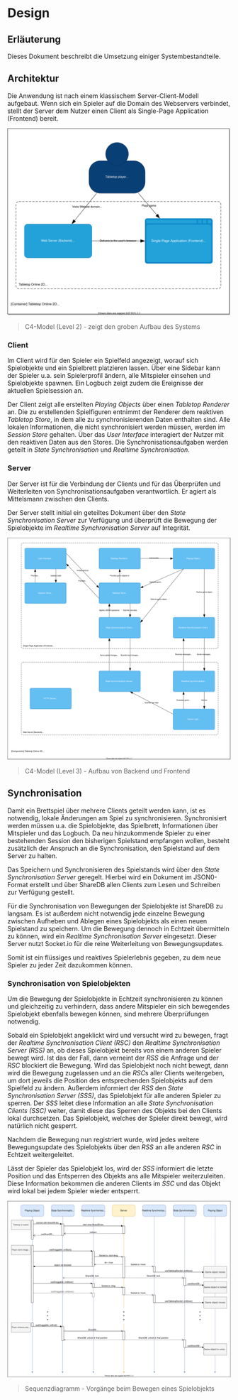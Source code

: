 # Design

## Erläuterung
Dieses Dokument beschreibt die Umsetzung einiger Systembestandteile.

## Architektur
Die Anwendung ist nach einem klassischem Server-Client-Modell aufgebaut. Wenn sich ein Spieler auf die Domain des Webservers verbindet, stellt der Server dem Nutzer einen Client als Single-Page Application (Frontend) bereit.

![C4-Model (Level 2)](./assets/design/System_C4_Level2.drawio.svg)
> C4-Model (Level 2) - zeigt den groben Aufbau des Systems

### Client
Im Client wird für den Spieler ein Spielfeld angezeigt, worauf sich Spielobjekte und ein Spielbrett platzieren lassen. Über eine Sidebar kann der Spieler u.a. sein Spielerprofil ändern, alle Mitspieler einsehen und Spielobjekte spawnen. Ein Logbuch zeigt zudem die Ereignisse der aktuellen Spielsession an.

Der Client zeigt alle erstellten *Playing Objects* über einen *Tabletop Renderer* an. Die zu erstellenden Spielfiguren entnimmt der Renderer dem reaktiven *Tabletop Store*, in dem alle zu synchronisierenden Daten enthalten sind. Alle lokalen Informationen, die nicht synchronisiert werden müssen, werden im *Session Store* gehalten. Über das *User Interface* interagiert der Nutzer mit den reaktiven Daten aus den Stores. Die Synchronisationsaufgaben werden geteilt in *State Synchronisation* und *Realtime Synchronisation*.

### Server
Der Server ist für die Verbindung der Clients und für das Überprüfen und Weiterleiten von Synchronisationsaufgaben verantwortlich. Er agiert als Mittelsmann zwischen den Clients.

Der Server stellt initial ein geteiltes Dokument über den *State Synchronisation Server* zur Verfügung und überprüft die Bewegung der Spielobjekte im *Realtime Synchronisation Server* auf Integrität.

![C4-Model (Level 3)](./assets/design/System_C4_Level3.drawio.svg)
> C4-Model (Level 3) - Aufbau von Backend und Frontend

## Synchronisation
Damit ein Brettspiel über mehrere Clients geteilt werden kann, ist es notwendig, lokale Änderungen am Spiel zu synchronisieren. Synchronisiert werden müssen u.a. die Spielobjekte, das Spielbrett, Informationen über Mitspieler und das Logbuch. Da neu hinzukommende Spieler zu einer bestehenden Session den bisherigen Spielstand empfangen wollen, besteht zusätzlich der Anspruch an die Synchronisation, den Spielstand auf dem Server zu halten.

Das Speichern und Synchronisieren des Spielstands wird über den *State Synchronisation Server* geregelt. Hierbei wird ein Dokument im JSON0-Format erstellt und über ShareDB allen Clients zum Lesen und Schreiben zur Verfügung gestellt.

Für die Synchronisation von Bewegungen der Spielobjekte ist ShareDB zu langsam. Es ist außerdem nicht notwendig jede einzelne Bewegung zwischen Aufheben und Ablegen eines Spielobjekts als einen neuen Spielstand zu speichern. Um die Bewegung dennoch in Echtzeit übermitteln zu können, wird ein *Realtime Synchronisation Server* eingesetzt. Dieser Server nutzt Socket.io für die reine Weiterleitung von Bewegungsupdates.

Somit ist ein flüssiges und reaktives Spielerlebnis gegeben, zu dem neue Spieler zu jeder Zeit dazukommen können.

### Synchronisation von Spielobjekten
Um die Bewegung der Spielobjekte in Echtzeit synchronisieren zu können und gleichzeitig zu verhindern, dass andere Mitspieler ein sich bewegendes Spielobjekt ebenfalls bewegen können, sind mehrere Überprüfungen notwendig.

Sobald ein Spielobjekt angeklickt wird und versucht wird zu bewegen, fragt der *Realtime Synchronisation Client (RSC)* den *Realtime Synchronisation Server (RSS)* an, ob dieses Spielobjekt bereits von einem anderen Spieler bewegt wird. Ist das der Fall, dann verneint der *RSS* die Anfrage und der *RSC* blockiert die Bewegung. Wird das Spielobjekt noch nicht bewegt, dann wird die Bewegung zugelassen und an die *RSC*s aller Clients weitergeben, um dort jeweils die Position des entsprechenden Spielobjekts auf dem Spielfeld zu ändern. Außerdem informiert der *RSS* den *State Synchronisation Server (SSS)*, das Spielobjekt für alle anderen Spieler zu sperren. Der *SSS* leitet diese Information an alle *State Synchronisation Clients (SSC)* weiter, damit diese das Sperren des Objekts bei den Clients lokal durchsetzen. Das Spielobjekt, welches der Spieler direkt bewegt, wird natürlich nicht gesperrt.

Nachdem die Bewegung nun registriert wurde, wird jedes weitere Bewegungsupdate des Spielobjekts über den *RSS* an alle anderen *RSC* in Echtzeit weitergeleitet.

Lässt der Spieler das Spielobjekt los, wird der *SSS* informiert die letzte Position und das Entsperren des Objekts ans alle Mitspieler weiterzuleiten. Diese Information bekommen die anderen Clients im *SSC* und das Objekt wird lokal bei jedem Spieler wieder entsperrt.

![Sequenzdiagramm - Vorgänge beim Bewegen eines Spielobjekts](./assets/design/Sync_Sequence.drawio.svg)
> Sequenzdiagramm - Vorgänge beim Bewegen eines Spielobjekts
